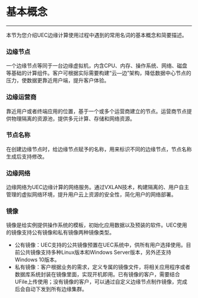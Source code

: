 # 基本概念
------
本节为您介绍UEC边缘计算使用过程中遇到的常用名词的基本概念和简要描述。



### 边缘节点

一个边缘节点等同于一台边缘虚拟机，内含CPU、内存、操作系统、网络、磁盘等基础的计算组件。客户可根据实际需要构建“云—边”架构，降低数据中心节点的压力，使数据更靠近用户端，提升客户体验。



### 边缘运营商

靠近用户或者终端应用的位置，基于一个或多个运营商建立的节点。运营商节点提供物理隔离的资源池，提供多元计算、存储和网络资源。



### 节点名称

在创建边缘节点时，给边缘节点赋予的名称，用来标识不同的边缘节点，节点名称生成后支持修改。



### 边缘网络

边缘网络为UEC边缘计算的网络服务。通过VXLAN技术，构建隔离的、用户自主管理的虚拟网络环境，提升用户云上资源的安全性，简化用户的网络部署。



### 镜像

镜像是给实例提供操作系统的模板，初始化应用数据以及预装的软件。UEC使用的镜像支持公有镜像和私有镜像两种镜像类型。

- 公有镜像：UEC支持的公共镜像预置在UEC系统中，供所有用户选择使用。目前公共镜像支持多种Linux版本和Windows Server版本，另外还支持Windows 10版本。
- 私有镜像：客户根据业务的需求，定义专属的镜像文件，将相关应用程序或者数据库系统封装在镜像里面，实现开机即用。已有镜像的客户，需要结合UFile上传使用；没有镜像的客户，可以通过自定义边缘节点制作镜像，完成后会自动下发到所有边缘集群。







